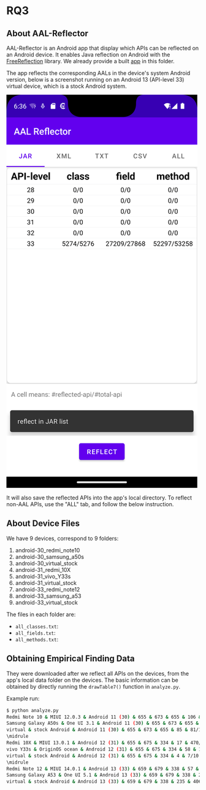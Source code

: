# RQ3

## About AAL-Reflector

AAL-Reflector is an Android app that display which APIs can be reflected on an Android device. It enables Java reflection on Android with the [FreeReflection](https://github.com/tiann/FreeReflection) library. We already provide a built [app](app-debug.apk) in this folder.

The app reflects the corresponding AALs in the device's system Android version, below is a screenshot running on an Android 13 (API-level 33) virtual device, which is a stock Android system.

![aal-reflector](AAL-Reflector/screenshot.png)

It will also save the reflected APIs into the app's local directory. To reflect non-AAL APIs, use the "ALL" tab, and follow the below instruction.


## About Device Files

We have 9 devices, correspond to 9 folders:

1. android-30_redmi_note10
2. android-30_samsung_a50s
3. android-30_virtual_stock
4. android-31_redmi_10X
5. android-31_vivo_Y33s
6. android-31_virtual_stock
7. android-33_redmi_note12
8. android-33_samsung_a53
9. android-33_virtual_stock

The files in each folder are:

+ `all_classes.txt`:
+ `all_fields.txt`:
+ `all_methods.txt`:

## Obtaining Empirical Finding Data

They were downloaded after we reflect all APIs on the devices, from the app's local data folder on the devices. The basic information can be obtained by directly running the `drawTable7()` function in `analyze.py`.

Example run:

```bash
$ python analyze.py
Redmi Note 10 & MIUI 12.0.3 & Android 11 (30) & 655 & 673 & 655 & 106 & 559/1,116 & 767 & 375 & 31 & 279 & 1,007/1,419 \\
Samsung Galaxy A50s & One UI 3.1 & Android 11 (30) & 655 & 673 & 655 & 108 & 7,622/12,657 & 767 & 375 & 31 & 311 & 8,519/10,525 \\
virtual & stock Android & Android 11 (30) & 655 & 673 & 655 & 85 & 81/195 & 767 & 375 & 31 & 209 & 189/281 \\
\midrule
Redmi 10X & MIUI 13.0.1 & Android 12 (31) & 655 & 675 & 334 & 17 & 470/878 & 903 & 386 & 13 & 59 & 1,003/1,227 \\
vivo Y33s & OriginOS ocean & Android 12 (31) & 655 & 675 & 334 & 58 & 1,283/2,951 & 903 & 386 & 13 & 72 & 3,392/3,931 \\
virtual & stock Android & Android 12 (31) & 655 & 675 & 334 & 4 & 7/10 & 903 & 386 & 13 & 3 & 9/14 \\
\midrule
Redmi Note 12 & MIUI 14.0.1 & Android 13 (33) & 659 & 679 & 338 & 57 & 634/1,378 & 961 & 392 & 19 & 1,776 & 2,869/3,184 \\
Samsung Galaxy A53 & One UI 5.1 & Android 13 (33) & 659 & 679 & 338 & 255 & 7,613/12,458 & 961 & 392 & 19 & 813 & 8,756/11,009 \\
virtual & stock Android & Android 13 (33) & 659 & 679 & 338 & 235 & 406/572 & 961 & 392 & 19 & 784 & 537/669 \\
```

